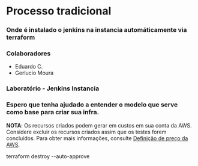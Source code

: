 # Processo tradicional

<h3>Onde é instalado o jenkins na instancia automáticamente via terraform</h3>

<h3>Colaboradores</h3>

- Eduardo C.
- Gerlucio Moura

<h3>Laboratório - Jenkins Instancia</h3>

<h3>Espero que tenha ajudado a entender o modelo que serve como base para criar sua infra.</h3>

**NOTA**: Os recursos criados podem gerar em custos em sua conta da AWS. Considere excluir os recursos criados assim que os testes forem concluídos. Para obter mais informações, consulte [Definição de preço da AWS](https://aws.amazon.com/pricing/).

terraform destroy --auto-approve
